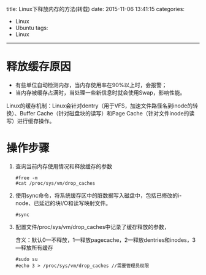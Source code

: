 title: Linux下释放内存的方法(转载)
date: 2015-11-06 13:41:15
categories:
- Linux
- Ubuntu
tags:
- Linux
---

释放缓存原因
================
- 有些单位自动检测内存，当内存使用率在90%以上时，会报警；
- 当内存被缓存占满时，当处理一些新信息时就会使用Swap，影响性能。
 
Linux的缓存机制：Linux会针对dentry（用于VFS，加速文件路径名到inode的转换）、Buffer Cache（针对磁盘块的读写）和Page Cache（针对文件inode的读写）进行缓存操作。
 
操作步骤
=================
1. 查询当前内存使用情况和释放缓存的参数
	```
	#free -m
	#cat /proc/sys/vm/drop_caches
	```
2. 使用sync命令，将系统缓存区中的脏数据写入磁盘中，包括已修改的i-node、已延迟的块I/O和读写映射文件。
	```
	#sync
	```
3. 配置文件/proc/sys/vm/drop_caches中记录了缓存释放的参数，
	
	含义：默认0—不释放，1—释放pagecache，2—释放dentries和inodes，3—释放所有缓存
	```
	#sudo su
	#echo 3 > /proc/sys/vm/drop_caches //需要管理员权限
	```